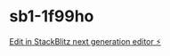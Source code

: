 # sb1-1f99ho

[Edit in StackBlitz next generation editor ⚡️](https://stackblitz.com/~/github.com/sunbeam84/sb1-1f99ho)